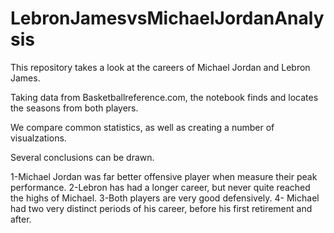 # LebronJamesvsMichaelJordanAnalysis


This repository takes a look at the careers of Michael Jordan and Lebron James. 

Taking data from Basketballreference.com, the notebook finds and locates the seasons from both players. 

We compare common statistics, as well as creating a number of visualzations. 

Several conclusions can be drawn. 

1-Michael Jordan was far better offensive player when measure their peak performance. 
2-Lebron has had a longer career, but never quite reached the highs of Michael. 
3-Both players are very good defensively. 
4- Michael had two very distinct periods of his career, before his first retirement and after. 
